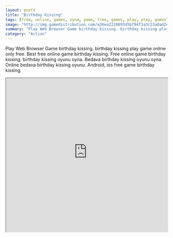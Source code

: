 ```yaml
---
layout: posts
title: "Birthday Kissing"
tags: [free, online, games, oyna, game, free, games, play, play, games]
image: "http://img.gamedistribution.com/e26ea222089345bf84f1a3c23a0ad2e0.jpg"
summary: "Play Web Browser Game birthday kissing. birthday kissing play game online only free. Best free online game birthday kissing. Free online game birthday kissing. birthday kissing oyunu oyna. Bedava birthday kissing oyunu oyna. Online bedava birthday kissing oyunu. Android, ios free game birthday kissing."
category: "Action"
---
```


Play Web Browser Game birthday kissing. birthday kissing play game online only free. Best free online game birthday kissing. Free online game birthday kissing. birthday kissing oyunu oyna. Bedava birthday kissing oyunu oyna. Online bedava birthday kissing oyunu. Android, ios free game birthday kissing.

<iframe width="100%" height="480px;" src="http://flash.gamedistribution.com?game=e26ea222089345bf84f1a3c23a0ad2e0"></iframe>